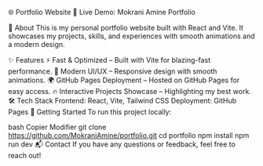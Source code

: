 🌐 Portfolio Website
🚀 Live Demo: Mokrani Amine Portfolio

📌 About
This is my personal portfolio website built with React and Vite. It showcases my projects, skills, and experiences with smooth animations and a modern design.

✨ Features
⚡ Fast & Optimized – Built with Vite for blazing-fast performance.
🎨 Modern UI/UX – Responsive design with smooth animations.
🌍 GitHub Pages Deployment – Hosted on GitHub Pages for easy access.
🔥 Interactive Projects Showcase – Highlighting my best work.
🛠️ Tech Stack
Frontend: React, Vite, Tailwind CSS
Deployment: GitHub Pages
🚀 Getting Started
To run this project locally:

bash
Copier
Modifier
git clone https://github.com/MokraniAmine/portfolio.git
cd portfolio
npm install
npm run dev
📬 Contact
If you have any questions or feedback, feel free to reach out!
